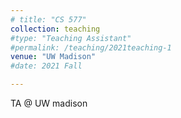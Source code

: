 ```yaml
---
# title: "CS 577"
collection: teaching
#type: "Teaching Assistant"
#permalink: /teaching/2021teaching-1
venue: "UW Madison"
#date: 2021 Fall

---
```

TA @ UW madison
